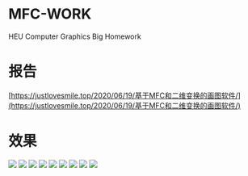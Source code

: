 # MFC-WORK
HEU Computer Graphics Big Homework

# 报告
[https://justlovesmile.top/2020/06/19/基于MFC和二维变换的画图软件/](https://justlovesmile.top/2020/06/19/基于MFC和二维变换的画图软件/)

# 效果
![](https://cdn.jsdelivr.net/gh/Justlovesmile/CDN2/post/20200619203701.png)
![](https://cdn.jsdelivr.net/gh/Justlovesmile/CDN2/post/20200619203702.png)
![](https://cdn.jsdelivr.net/gh/Justlovesmile/CDN2/post/20200619203703.png)
![](https://cdn.jsdelivr.net/gh/Justlovesmile/CDN2/post/20200619203704.png)
![](https://cdn.jsdelivr.net/gh/Justlovesmile/CDN2/post/20200619203705.png)
![](https://cdn.jsdelivr.net/gh/Justlovesmile/CDN2/post/20200619203706.png)
![](https://cdn.jsdelivr.net/gh/Justlovesmile/CDN2/post/20200619203707.png)
![](https://cdn.jsdelivr.net/gh/Justlovesmile/CDN2/post/20200619203708.png)
![](https://cdn.jsdelivr.net/gh/Justlovesmile/CDN2/post/20200619203709.png)
